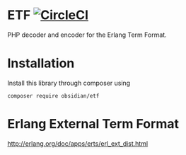 # ETF [![CircleCI](https://circleci.com/gh/ObsidianPHP/ETF.svg?style=svg)](https://circleci.com/gh/ObsidianPHP/ETF)

PHP decoder and encoder for the Erlang Term Format.

# Installation

Install this library through composer using
```
composer require obsidian/etf
```


# Erlang External Term Format

http://erlang.org/doc/apps/erts/erl_ext_dist.html
